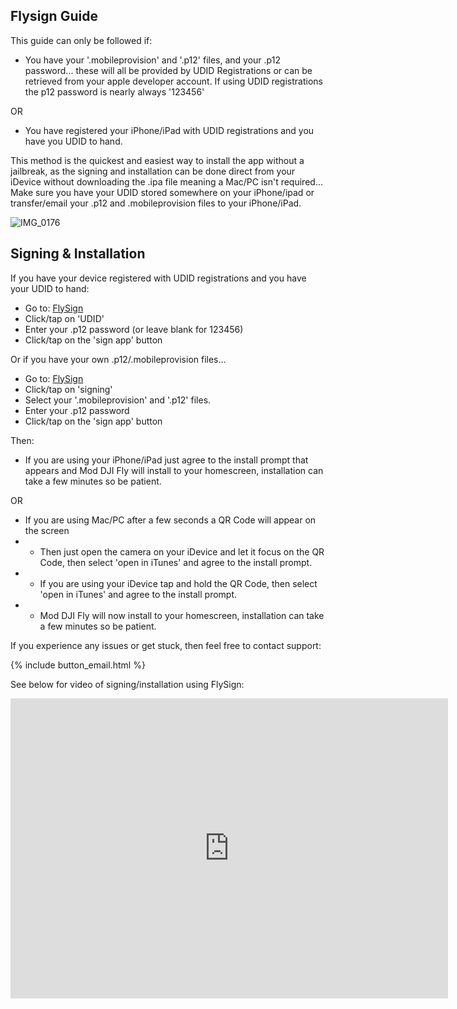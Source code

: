 ## Flysign Guide

This guide can only be followed if:

* You have your '.mobileprovision' and '.p12' files, and your .p12 password... these will all be provided by UDID Registrations or can be retrieved from your apple developer account. If using UDID registrations the p12 password is nearly always '123456'

OR

* You have registered your iPhone/iPad with UDID registrations and you have you UDID to hand. 


This method is the quickest and easiest way to install the app without a jailbreak, as the signing and installation can be done direct from your iDevice without downloading the .ipa file meaning a Mac/PC isn't required... Make sure you have your UDID stored somewhere on your iPhone/ipad or transfer/email your .p12 and .mobileprovision files to your iPhone/iPad.


![IMG_0176](https://user-images.githubusercontent.com/2493592/115844922-3a58ca80-a418-11eb-87bb-016da4119137.jpg)


## Signing & Installation

If you have your device registered with UDID registrations and you have your UDID to hand:
* Go to: [FlySign](https://flysign.ddns.net)
* Click/tap on 'UDID'
* Enter your .p12 password (or leave blank for 123456)
* Click/tap on the 'sign app' button


Or if you have your own .p12/.mobileprovision files...
* Go to: [FlySign](https://flysign.ddns.net)
* Click/tap on 'signing'
* Select your '.mobileprovision' and '.p12' files.
* Enter your .p12 password
* Click/tap on the 'sign app' button


Then:

* If you are using your iPhone/iPad just agree to the install prompt that appears and Mod DJI Fly will install to your homescreen, installation can take a few minutes so be patient.

OR

* If you are using Mac/PC after a few seconds a QR Code will appear on the screen
* * Then just open the camera on your iDevice and let it focus on the QR Code, then select 'open in iTunes' and agree to the install prompt.
* * If you are using your iDevice tap and hold the QR Code, then select 'open in iTunes' and agree to the install prompt.
* * Mod DJI Fly will now install to your homescreen, installation can take a few minutes so be patient.

If you experience any issues or get stuck, then feel free to contact support:

{% include button_email.html %}

See below for video of signing/installation using FlySign:

<div class="embed-container">
     <iframe width="700" height="480" src="https://www.youtube.com/embed/Z0mQE90xPa4?rel=0" title="YouTube video player" frameborder="0" allow="accelerometer; autoplay; clipboard-write; encrypted-media; gyroscope; picture-in-picture" allowfullscreen></iframe>
</div>

